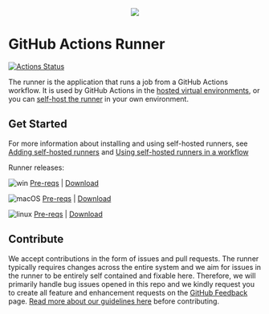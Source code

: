 <p align="center">
  <img src="docs/res/github-graph.png">
</p>

# GitHub Actions Runner

[![Actions Status](https://github.com/mattrwi/runner/workflows/Runner%20CI/badge.svg)](https://github.com/mattrwi/runner/actions)

The runner is the application that runs a job from a GitHub Actions workflow. It is used by GitHub Actions in the [hosted virtual environments](https://github.com/actions/virtual-environments), or you can [self-host the runner](https://help.github.com/en/actions/automating-your-workflow-with-github-actions/about-self-hosted-runners) in your own environment.

## Get Started

For more information about installing and using self-hosted runners, see [Adding self-hosted runners](https://help.github.com/en/actions/automating-your-workflow-with-github-actions/adding-self-hosted-runners) and [Using self-hosted runners in a workflow](https://help.github.com/en/actions/automating-your-workflow-with-github-actions/using-self-hosted-runners-in-a-workflow)

Runner releases:

![win](docs/res/win_sm.png) [Pre-reqs](docs/start/envwin.md) | [Download](https://github.com/mattrwi/runner/releases)  

![macOS](docs/res/apple_sm.png)  [Pre-reqs](docs/start/envosx.md) | [Download](https://github.com/mattrwi/runner/releases)  

![linux](docs/res/linux_sm.png)  [Pre-reqs](docs/start/envlinux.md) | [Download](https://github.com/mattrwi/runner/releases)

## Contribute

We accept contributions in the form of issues and pull requests. The runner typically requires changes across the entire system and we aim for issues in the runner to be entirely self contained and fixable here. Therefore, we will primarily handle bug issues opened in this repo and we kindly request you to create all feature and enhancement requests on the [GitHub Feedback](https://github.com/community/community/discussions/categories/actions-and-packages) page. [Read more about our guidelines here](docs/contribute.md) before contributing.
